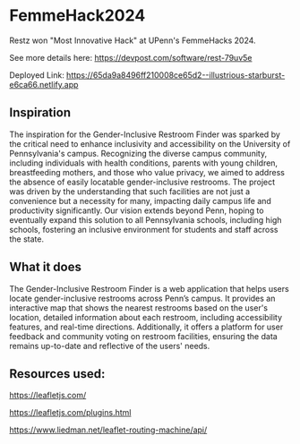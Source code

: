 # FemmeHack2024

Restz won "Most Innovative Hack" at UPenn's FemmeHacks 2024.

See more details here: https://devpost.com/software/rest-79uv5e

Deployed Link: https://65da9a8496ff210008ce65d2--illustrious-starburst-e6ca66.netlify.app

## Inspiration

The inspiration for the Gender-Inclusive Restroom Finder was sparked by the critical need to enhance inclusivity and accessibility on the University of Pennsylvania's campus. Recognizing the diverse campus community, including individuals with health conditions, parents with young children, breastfeeding mothers, and those who value privacy, we aimed to address the absence of easily locatable gender-inclusive restrooms. The project was driven by the understanding that such facilities are not just a convenience but a necessity for many, impacting daily campus life and productivity significantly. Our vision extends beyond Penn, hoping to eventually expand this solution to all Pennsylvania schools, including high schools, fostering an inclusive environment for students and staff across the state.

## What it does

The Gender-Inclusive Restroom Finder is a web application that helps users locate gender-inclusive restrooms across Penn’s campus. It provides an interactive map that shows the nearest restrooms based on the user's location, detailed information about each restroom, including accessibility features, and real-time directions. Additionally, it offers a platform for user feedback and community voting on restroom facilities, ensuring the data remains up-to-date and reflective of the users' needs.

## Resources used:

https://leafletjs.com/

https://leafletjs.com/plugins.html

https://www.liedman.net/leaflet-routing-machine/api/
